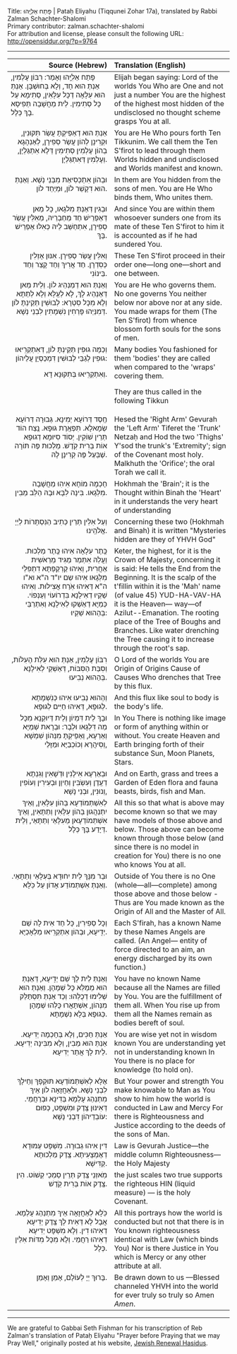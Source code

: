 <html>
<head></head>
<body>
Title: פָּתַח אֵלִיָּֽהוּ | Pataḥ Eliyahu (Tiqqunei Zohar 17a), translated by Rabbi Zalman Schachter-Shalomi<br />
Primary contributor: zalman.schachter-shalomi<br />
For attribution and license, please consult the following URL: <a href="http://opensiddur.org/?p=9764">http://opensiddur.org/?p=9764</a>
<p />
<hr />

<table style="margin-left: auto;margin-right: auto;" class="draggable">
<thead><tr><th id="x" style="text-align: right;">Source (Hebrew)</th><th style="text-align: left;">Translation (English)</th></tr></thead>
<tbody>
<tr><td style="vertical-align:top;" width="28%">
<div class="liturgy"><span lang="he">
פָּתַח אֵלִיָּֽהוּ וְאָמַר:
רִבּוֹן עָלְמִין,
אַנְתְּ הוּא חָד,
וְלָא בְּחוּשְׁבָּן.
אַנְתְּ הוּא עִלָּאָה
דְכָּל עִלָּאִין,
סְתִימָא עַל
כָּל סְתִימִין.
לֵית מַחֲשָׁבָה
תְּפִיסָא בָךְ
כְּלָל.
</span></div></td>
 
<td width="53%"><div class="english">
Elijah began saying:
Lord of the worlds
You Who are One
and not just a number
You are the highest
of the highest
most hidden
of the undisclosed
no thought scheme
grasps You
at all.
</div></td></tr>
	
	
<tr><td style="vertical-align:top;" width="46%"><div class="liturgy" style="text-align: right;"><span lang="he">
אַנְתְּ הוּא
דְאַפֵּיקְתָּ
עֲשַׂר תִּקּוּנִין,
וּקְרִינָן לְהוֹן
עֲשַׂר סְפִירָן,
לְאַנְהָגָא בְהוֹן
עָלְמִין סְתִימִין
דְּלָא אִתְגַּלְיָן,
וְעָלְמִין דְּאִתְגַּלְיָן.
</span></div></td>
 
<td width="53%"><div class="english">
You are He
Who pours forth
Ten Tikkunim.
We call them
the Ten S'firot
to lead through them
Worlds hidden and
undisclosed
and Worlds manifest and known.
</div></td></tr>
	
	
<tr><td style="vertical-align:top;" width="46%"><div class="liturgy" style="text-align: right;"><span lang="he">
וּבְהוֹן אִתְכְּסִיאַת
מִבְּנֵי נְשָׁא.
וְאַנְתְּ הוּא
דִקָשֵׁר לוֹן,
וּמְיַחֵד לוֹן.
</span></div></td>
 
<td width="53%"><div class="english">
In them are You hidden
from the sons of men.
You are He
Who binds them,
Who unites them.
</div></td></tr>
	
	
<tr><td style="vertical-align:top;" width="46%"><div class="liturgy" style="text-align: right;"><span lang="he">
וּבְגִין דְּאַנְתְּ
מִלגָאו,
כָּל מַאן
דְּאַפְרֵישׁ חַד מֵחַבְרֵיהּ,
מֵאִלֵּין עֲשַׂר סְפִירָן,
אִתְחַשֵּׁב לֵיהּ
כְּאִלּוּ
אַפְרֵישׁ בָּךְ.
</span></div></td>
 
<td width="53%"><div class="english">
And since You are
within them
whosoever
sunders one from its mate
of these Ten S'firot
to him it is accounted
as if he had
sundered You.
</div></td></tr>
	
	
<tr><td style="vertical-align:top;" width="46%"><div class="liturgy" style="text-align: right;"><span lang="he">
וְאִלֵּין עֲשַׂר סְפִירָן.
אִנּוּן אָזְלִין כְּסִדְרָן.
חַד אֲרִיךְ
וְחַד קָצֵר
וְחַד בֵּינוֹנִי.
</span></div></td>
 
<td width="53%"><div class="english">
These Ten S'firot
proceed in their order
one—long
one—short
and one between.
</div></td></tr>
	
	
<tr><td style="vertical-align:top;" width="46%"><div class="liturgy" style="text-align: right;"><span lang="he">
וְאַנְתְּ הוּא
דְמַנְהֵיג לוֹן.
וְלֵית מַאן
דְּאַנְהֵיג לָךְ,
לָא לְעֵֽלָּא
וְלָא לְתַתָּא
וְלָא מִכָּל סִטְרָא:
לְבוּשִׁין תְּקֵינְתָּ לוֹן
דְּמִנַּיְהוּ פָּרְחִין נִשְׁמָתִין
לִבְנֵי נְשָׁא.
</span></div></td>
 
<td width="53%"><div class="english">
You are He
who governs them.
No one
governs You
neither below
nor above
nor at any side.
You made wraps for them
(The Ten S'firot)
from whence blossom forth souls
for the sons of men.
</div></td></tr>
	
	
<tr><td style="vertical-align:top;" width="46%"><div class="liturgy" style="text-align: right;"><span lang="he">
וְכַמָּה גוּפִין תְּקֵינְתָּ לוֹן,
דְּאִתְקְרִֽיאוּ גוּפִין
לְגַבֵּי לְבוּשִׁין
דִּמְכַסְיָן עֲלֵיהוֹן:

וְאִתְקְרִֽיאוּ
בְּתִקּוּנָא דָא.
</span></div></td>
 
<td width="53%"><div class="english">
Many bodies You fashioned for them
'bodies' they are called
when compared to the 'wraps'
covering them.
 
They are thus called
in the following Tikkun
</div></td></tr>
	
	
<tr><td style="vertical-align:top;" width="46%"><div class="liturgy" style="text-align: right;"><span lang="he">
חֶֽסֶד
דְּרוֹעָא יְמִינָא.
גְּבוּרָה
דְּרוֹעָא שְׂמָאלָא.
תִּפְאֶֽרֶת
גּוּפָא.
נֶֽצַח הוֹד
תְּרֵין שׁוֹקִין.
יְסוֹד
סִיּוּמָא דְגוּפָא
אוֹת בְּרִית קֹֽדֶשׁ.
מַלְכוּת
פֶּה
תּוֹרָה שֶׁבְּעַל פֶּה קְרִינָן לָהּ.
</span></div></td>
 
<td width="53%"><div class="english">
Hesed
the 'Right Arm'
Gevurah
the 'Left Arm'
Tiferet
the 'Trunk'
Netzaḥ and Hod
the two 'Thighs'
Y'sod
the trunk's 'Extremity';
sign of the Covenant most holy.
Malkhuth
the 'Orifice';
the oral Torah we call it.
</div></td></tr>
	
	
<tr><td style="vertical-align:top;" width="46%"><div class="liturgy" style="text-align: right;"><span lang="he">
חָכְמָה
מוֹחָא אִיהִוּ
מַחֲשָׁבָה מִלְּגָאו.
בִּינָה
לִבָּא וּבָהּ
הַלֵּב מֵבִין.
</span></div></td>
 
<td width="53%"><div class="english">
Hokhmah
the 'Brain'; it is the
Thought within
Binah
the 'Heart' in it understands
the very heart of understanding
</div></td></tr>
	
	
<tr><td style="vertical-align:top;" width="46%"><div class="liturgy" style="text-align: right;"><span lang="he">
וְעַל אִלֵּין תְּרֵין
כְּתִיב
הַנִּסְתָּרוֹת
לַיְיָ אֱלֹהֵֽינוּ.
</span></div></td>
 
<td width="53%"><div class="english">
Concerning these two (Hokhmah and Binah)
it is written
"Mysteries hidden are they
of YHVH God"
</div></td></tr>
	
	
<tr><td style="vertical-align:top;" width="46%"><div class="liturgy" style="text-align: right;"><span lang="he">
כֶּֽתֶר עִלָאָה
אִיהוּ
כֶּֽתֶר מַלְכוּת.
וַעֲלֵהּ אִתְּמַר
מַגִּיד מֵרֵאֹשִית אַחֲרִית,
וְאִיהוּ קַרְקַפְתָּא
דִתְפִלֵּי
מִלְּגָאו
אִיהוּ שֵם
יו"ד ה"א וא"ו ה"א
דְּאִיהוּ
אֹֽרַח
אֲצִילוּת.
וְאִיהוּ שַׁקְיוּ
דְאִילָנָא
בִּדְרוֹעוֹי וְעַנְפוֹי.
כְּמַיָּא
דְאַשְׁקוּ לְאִילָנָא
וְאִתְרַבֵּי
בְּהַהוּא שַׁקְיוּ:
</span></div></td>
 
<td width="53%"><div class="english">
Keter, the highest,
for it is
the Crown of Majesty,
concerning it is said:
He tells the End from the Beginning.
It is the scalp
of the t'fillin
within
it is the 'Mah' name (of value 45)
YUD-HA-VAV-HA
it is the Heaven—
way—of
Azilut--Emanation.
The rooting place of
the Tree
of Boughs and Branches.
Like water
drenching the Tree
causing it to increase
through the root's sap.
</div></td></tr>
	
	
<tr><td style="vertical-align:top;" width="46%"><div class="liturgy" style="text-align: right;"><span lang="he">
רִבּוֹן עָלְמִין,
אַנְתְּ הוּא
עִלַּת הָעִלּוֹת,
וְסִבַּת הַסִּבּוֹת,
דְּאַשְׁקֵי
לְאִילָנָא בְּהַהוּא
נְבִיעוּ.
</span></div></td>
 
<td width="53%"><div class="english">
O Lord of the worlds
You are
Origin of Origins
Cause of Causes
Who drenches
that Tree
by this flux.
</div></td></tr>
	
	
<tr><td style="vertical-align:top;" width="46%"><div class="liturgy" style="text-align: right;"><span lang="he">
וְהַהוּא נְבִיעוּ אִיהוּ
כְּנִֹשְמָתָא לְגוּפָא,
דְּאִיהוּ חַיִּים לְגוּפָא.
</span></div></td>
 
<td width="53%"><div class="english">
And this flux
like soul to body
is the body's life.
</div></td></tr>
	
	
<tr><td style="vertical-align:top;" width="46%"><div class="liturgy" style="text-align: right;"><span lang="he">
וּבָךְ
לֵית
דִּמְיוֹן וְלֵית
דְּיוּקְנָא
מִכָּל
מַה דִּלְגָאו וּלְבָר:
וּבְרָאת
שְׁמַיָּא וְאַרְעָא,
וְאַפֵיקְתָּ
מִנְּהוֹן
שִׁמְשָׁא וְסִיהֲרָא
וְכוֹכְבַיָּא וּמַזָּלֵי,
</span></div></td>
 
<td width="53%"><div class="english">
In You
There is nothing
like image
or form
of anything
within or without.
You create
Heaven and Earth
bringing forth
of their substance
Sun, Moon
Planets, Stars.
</div></td></tr>
	
	
<tr><td style="vertical-align:top;" width="46%"><div class="liturgy" style="text-align: right;"><span lang="he">
וּבְאַרְעָא
אִילָנִין וּדְֹשָאִין
וְגִנְתָא דְעֵֽדֶן
וְעִשְֹבִּין וְחֵיוָן
וּבְעִירִין וְעוֹפִין וְנוּנִין,
וּבְנֵי נָשָׁא,
</span></div></td>
 
<td width="53%"><div class="english">
And on Earth,
grass and trees
a Garden of Eden
flora and fauna
beasts, birds, fish
and Man.
</div></td></tr>
	
	
<tr><td style="vertical-align:top;" width="46%"><div class="liturgy" style="text-align: right;"><span lang="he">
לְאִשְׁתְּמוֹדְעָא
בְּהוֹן עִלָּאִין,
וְאֵיךְ יִתְנַהֲגוּן
בְּהוֹן עִלָּאִין וְתַתָּאִין,
וְאֵיךְ אִשְׁתְּמוֹדְעָאן
מֵעִלָּאֵי
וְתַתָּאֵי,
וְלֵית דְּיָדַע
בָּךְ כְּלָל.
</span></div></td>
 
<td width="53%"><div class="english">
All this so that what is above
may become known
so that we may have models
of those above and below.
Those above can become known
through those below (and since there is no model in creation for You)
there is no one who knows
You at all.
</div></td></tr>
	
	
<tr><td style="vertical-align:top;" width="46%"><div class="liturgy" style="text-align: right;"><span lang="he">
וּבַר מִנָּךְ
לֵית יִחוּדָא
בְּעִלָּאֵי
וְתַתָּאֵי.
וְאַנְתְּ
אִֹשְתְּמוֹדַע
אָדוֹן עַל כֹּֽלָּא.
</span></div></td>
 
<td width="53%"><div class="english">
Outside of You
there is no One (whole—all—complete)
among those above
and those below -
Thus are You made known
as the Origin of All
and the Master of All.
</div></td></tr>
	
	
<tr><td style="vertical-align:top;" width="46%"><div class="liturgy" style="text-align: right;"><span lang="he">
וְכָל סְפִירִין, כָּל חַד
אִית לָה שֵׁם יְדִֽיעָא,
וּבְהוֹן
אִתְקְרִֽיאוּ מַלְאָכַיָּא.
</span></div></td>
 
<td width="53%"><div class="english">
Each S'firah,
has a known Name
by these Names
Angels are called.
(An Angel—
entity of force
directed to an aim,
an energy discharged
by its own function.)
</div></td></tr>
	
	
<tr><td style="vertical-align:top;" width="46%"><div class="liturgy" style="text-align: right;"><span lang="he">
וְאַנְתְּ לֵית לָךְ שֵׁם יְדִֽיעָא,
דְּאַנְתְּ הוּא
מְמַלֵּא כָּל שְׁמָהָן.
וְאַנְתְּ הוּא שְׁלִימוּ
דְכֻלְּהוּ:
וְכַד אַנְתְּ תִּסְתַּלֵּק מִנְּהוֹן,
אִשְׁתָּאֲרוּ כֻּלְּהוּ שְׁמָהָן
כְּגוּפָא בְּלָא נִשְׁמָתָא.
</span></div></td>
 
<td width="53%"><div class="english">
You have no known Name
because all the Names
are filled by You.
You are the fulfillment
of them all.
When You rise up from them
all the Names remain
as bodies bereft of soul.
</div></td></tr>
	
	
<tr><td style="vertical-align:top;" width="46%"><div class="liturgy" style="text-align: right;"><span lang="he">
אַנְתְּ חַכִּים,
וְלָא בְּחָכְמָה יְדִיעָא.
אַנְתְּ הוּא מֵבִין,
וְלָא מִבִּינָה יְדִיעָא.
לֵית לָךְ אֲתַר יְדִיעָא.
</span></div></td>
 
<td width="53%"><div class="english">
You are wise
yet not in wisdom known
You are understanding
yet not in understanding known
In You there is no place for knowledge
(to hold on).
</div></td></tr>
	
	
<tr><td style="vertical-align:top;" width="46%"><div class="liturgy" style="text-align: right;"><span lang="he">
אֶלָּא לְאִשְׁתְּמוֹדְעָא
תּוּקְפָךְ וְחֵילָךְ לִבְנֵי נְשָׁא.
וּלְאַחֲזָאָה לוֹן
אֵיךְ מִתְנַהֵג
עָלְמָא
בְּדִינָא וּבְרַחֲמֵי.
דְּאִינּוּן צֶֽדֶק וּמִֹשְפָּט,
כְּפוּם עוֹבְדֵיהוֹן
דִּבְנֵי נָשָׁא:
</span></div></td>
 
<td width="53%"><div class="english">
But Your power and strength
You make knowable to Man
as You show to him
how the world
is conducted
in Law and Mercy
For there is Righteousness and Justice
according to the deeds
of the sons of Man.
</div></td></tr>
	
	
<tr><td style="vertical-align:top;" width="46%"><div class="liturgy" style="text-align: right;"><span lang="he">
דִּין אִיהוּ גְבוּרָה.
מִשְׁפָּט עַמּוּדָא דְאֶמְצָעִיתָא.
צֶֽדֶק מַלְכוּתָא קַדִּישָׁא.
</span></div></td>
 
<td width="53%"><div class="english">
Law is Gevurah
Justice—the middle column
Righteousness—the Holy Majesty
</div></td></tr>
	
	
<tr><td style="vertical-align:top;" width="46%"><div class="liturgy" style="text-align: right;"><span lang="he">
מֹֽאזְנֵי צֶֽדֶק
תְּרֵין סַמְכֵי קְשׁוֹט.
הִין צֶֽדֶק
אוֹת בְּרִית קֹֽדֶשׁ.
</span></div></td>
 
<td width="53%"><div class="english">
the just scales
two true supports
the righteous HIN (liquid measure) —
is the holy Covenant.
</div></td></tr>
	
	
<tr><td style="vertical-align:top;" width="46%"><div class="liturgy" style="text-align: right;"><span lang="he">
כֹּֽלָּא לְאַחֲזָאָה
אֵיךְ מִתְנַהֵג עָלְמָא.
אֲבָל לָא דְּאִית
לָךְ
צֶֽדֶק יְדִיעָא
דְאִיהוּ דִין.
וְלָא מִשְׁפָּט יְדִיעָא
דְאִיהוּ רַחֲמֵי.
וְלָא מִכָּל מִדּוֹת אִלֵּין כְּלָל.
</span></div></td>
 
<td width="53%"><div class="english">
All this portrays
how the world is conducted
but not that there is
in You
known righteousness
identical with Law (which binds You)
Nor is there Justice in You
which is Mercy
or any other attribute at all.
</div></td></tr>
	
	
<tr><td style="vertical-align:top;" width="46%"><div class="liturgy" style="text-align: right;"><span lang="he">
בָּרוּךְ
יְיָ
לְעוֹלָם,
אָמֵן וְאָמֵן.
</span></div></td>

<td width="53%"><div class="english">
Be drawn down to us
—Blessed channeled
YHVH
into the world
for ever
truly so truly so
Amen <em>Amen</em>.
</td></tr>
</tbody></table>

<hr />
We are grateful to Gabbai Seth Fishman for his transcription of Reb Zalman's translation of Pataḥ Eliyahu "Prayer before Praying that we may Pray Well," originally posted at his website, <a href="http://www.jewishrenewalhasidus.org/wordpress/reb-zalman-resources/">Jewish Renewal Hasidus</a>.

</body>
</html>